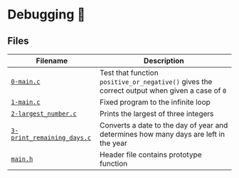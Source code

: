 # Debugging :bug:

## Files

| Filename | Description |
| -------- | ----------- |
| [`0-main.c`](./0-main.c) | Test that function `positive_or_negative()` gives the correct output when given a case of `0` |
| [`1-main.c`](./1-main.c) | Fixed program to the infinite loop |
| [`2-largest_number.c`](./2-largest_number.c) | Prints the largest of three integers |
| [`3-print_remaining_days.c`](./3-print_remaining_days.c) | Converts a date to the day of year and determines how many days are left in the year |
| [`main.h`](./main.h) | Header file contains prototype function |
